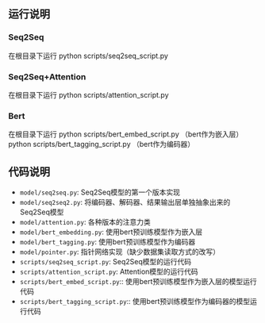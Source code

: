 ## 运行说明

### Seq2Seq    
在根目录下运行
python scripts/seq2seq_script.py
### Seq2Seq+Attention
在根目录下运行
python scripts/attention_script.py
### Bert
在根目录下运行
python scripts/bert_embed_script.py （bert作为嵌入层）
python scripts/bert_tagging_script.py   （bert作为编码器）
## 代码说明
+ `model/seq2seq.py`: Seq2Seq模型的第一个版本实现
+ `model/seq2seq2.py`: 将编码器、解码器、结果输出层单独抽象出来的Seq2Seq模型
+ `model/attention.py`: 各种版本的注意力类
+ `model/bert_embedding.py`: 使用bert预训练模型作为嵌入层
+ `model/bert_tagging.py`: 使用bert预训练模型作为编码器
+ `model/pointer.py`: 指针网络实现（缺少数据集读取方式的改写）
+ `scripts/seq2seq_script.py`: Seq2Seq模型的运行代码
+ `scripts/attention_script.py`: Attention模型的运行代码
+ `scripts/bert_embed_script.py`:: 使用bert预训练模型作为嵌入层的模型运行代码
+ `scripts/bert_tagging_script.py`:: 使用bert预训练模型作为编码器的模型运行代码

